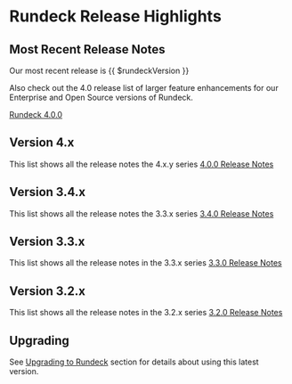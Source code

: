 # Rundeck Release Highlights

## Most Recent Release Notes

<p><RouterLink :to="`4_x/version-${$rundeckVersion}.md`">Our most recent release is {{ $rundeckVersion }}</RouterLink></p>


Also check out the 4.0 release list of larger feature enhancements for our Enterprise and Open Source versions of Rundeck.

[Rundeck 4.0.0](4_x/version-4.0.0.md)

## Version 4.x
This list shows all the release notes the 4.x.y series [4.0.0 Release Notes](4_x/version-4.0.0.html)

## Version 3.4.x
This list shows all the release notes the 3.3.x series [3.4.0 Release Notes](3_4_x/version-3.4.0.html)

## Version 3.3.x
This list shows all the release notes in the 3.3.x series [3.3.0 Release Notes](3_3_x/version-3.3.0.html)

## Version 3.2.x
This list shows all the release notes in the 3.2.x series [3.2.0 Release Notes](3_2_x/version-3.2.0.html)

## Upgrading

See [Upgrading to Rundeck](/upgrading/index.md) section for details about using this latest version.